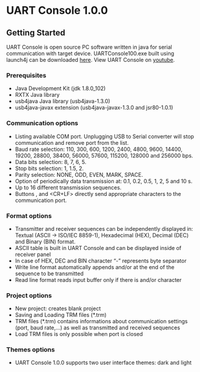 # UART Console 1.0.0

## Getting Started

UART Console is open source PC software written in java for serial communication with target device. 
UARTConsole100.exe built using launch4j can be downloaded [here](http://www.optolab.ftn.uns.ac.rs/index.php/education?id=214).
View UART Console on [youtube](https://www.youtube.com/watch?v=Pe74BDIj1wE).

### Prerequisites

- Java Development Kit (jdk 1.8.0_102)
- RXTX Java library
- usb4java Java library (usb4java-1.3.0) 
- usb4java-javax extension (usb4java-javax-1.3.0 and jsr80-1.0.1)

### Communication options

- Listing available COM port. Unplugging USB to Serial converter will stop communication and remove port from the list.
- Baud rate selection: 110, 300, 600, 1200, 2400, 4800, 9600, 14400, 19200, 28800, 38400, 56000, 57600, 115200, 128000 and 256000 bps.
- Data bits selection: 8, 7, 6, 5.
- Stop bits selection: 1, 1.5, 2.
- Parity selection: NONE, ODD, EVEN, MARK, SPACE.
- Option of periodically data transmission at: 0.1, 0.2, 0.5, 1, 2, 5 and 10 s.
- Up to 16 different transmission sequences.
- Buttons <LF>, <CR> and <CR+LF> directly send appropriate characters to the communication port.

### Format options

- Transmitter and receiver sequences can be independently displayed in:
	Textual (ASCII -> ISO/IEC 8859-1), 
	Hexadecimal (HEX), 
	Decimal (DEC) and 
	Binary (BIN) format.
- ASCII table is built in UART Console and can be displayed inside of receiver panel 
- In case of HEX, DEC and BIN character “-” represents byte separator
- Write line format automatically appends <CR> and/or <LF> at the end of the sequence to be transmitted
- Read line format reads input buffer only if there is  <CR> and/or <LF> character

### Project options

- New project: creates blank project
- Saving and Loading TRM files (*.trm)
- TRM files (*.trm) contains informations about communication settings (port, baud rate,...) as well as transmitted and received sequences
- Load TRM files is only possible when port is closed

### Themes options

- UART Console 1.0.0 supports two user interface themes: dark and light   
